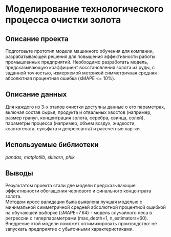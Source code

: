 # Моделирование технологического процесса очистки золота
## Описание проекта 

Подготовьте прототип модели машинного обучения для компании, разрабатывающей решения для повышения эффективности работы промышленных предприятий.
Необходимо разработать модель, предсказывающую коэффициент восстановления золота из руды, с заданной точностью, измеряемой метрикой симметричная средняя абсолютная процентная ошибка (sMAPE <= 10%). <br> 

## Описание данных
Для каждого из 3-х этапов очистки доступны данные о его параметрах, включая состав сырья, продукта и отвальных хвостов (например, размер гранул, концентрация золота, серебра, свинца, солей), параметры процесса (например, объем воздух, жидкости, ксантогената, сульфата и депрессанта) и рассчетные хар-ки.


## Используемые библиотеки
*pandas, matplotlib, sklearn, phik*

## Выводы
Результатом проекта стали две модели предсказывающие эффективности обогащения чернового и финального концентрата золота.<br>
Методом кросс валидации была выявлена лучшая моделью с минимальной симметричной средней абсолютной процентной ошибкой на обучающей выборке (sMAPE=7.64) - модель случайного леса в регрессии с гиперпараметрами (max_depth=1, n_estimators=60).<br>
Внедрение этой модели поможет оптимизировать производство: не запускать предприятие с убыточными характеристиками.
